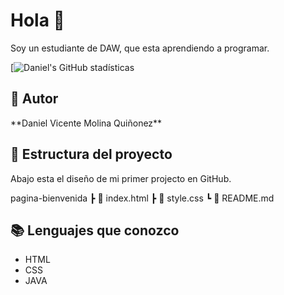 # Hola 🚀
<tr>
Soy un estudiante de DAW, que esta aprendiendo a programar.

[![Daniel's GitHub stadísticas](https://github-readme-stats.vercel.app/api?username=DanielVMQ&show_icons=true&theme=dark)
  
## 👤 Autor
<tr>
**Daniel Vicente Molina Quiñonez**
  
## 📁 Estructura del proyecto
Abajo esta el diseño de mi primer projecto en GitHub.

pagina-bienvenida
┣ 📄 index.html
┣ 📄 style.css
┗ 📄 README.md

## 📚 Lenguajes que conozco
<ul>
<li>HTML</li>
<li>CSS</li>
<li>JAVA</li>
</ul>
